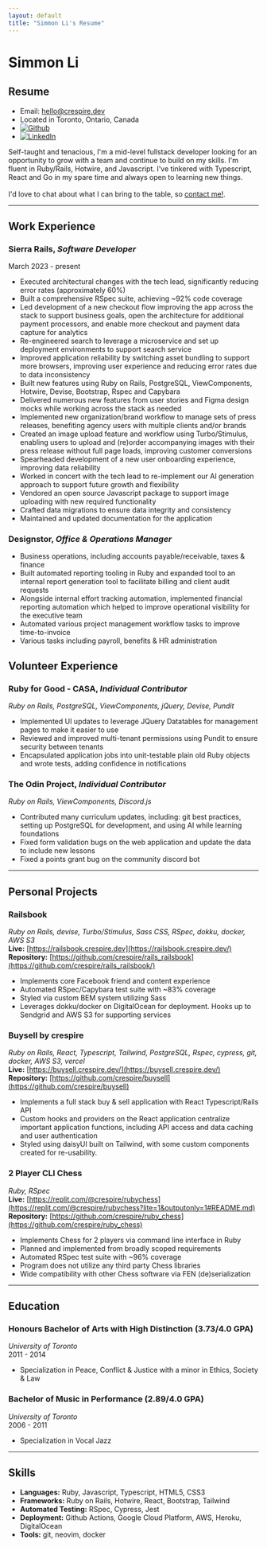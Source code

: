 ```yaml
---
layout: default
title: "Simmon Li's Resume"
---
```

# Simmon Li
## Resume
* Email: [hello@crespire.dev](mailto:hello@crespire.dev)
* Located in Toronto, Ontario, Canada
* [![Github](https://img.shields.io/badge/-crespire-000?style=flat-square&logo=github&logoColor=azure&color=181717)](https://github.com/crespire)
* [![LinkedIn](https://img.shields.io/badge/-Simmon_Li-000?style=flat-square&logo=linkedin&logoColor=azure&color=0A66C2)](https://www.linkedin.com/in/simmonli/)

Self-taught and tenacious, I'm a mid-level fullstack developer looking for an opportunity to grow with a team and continue to build on my skills. I'm fluent in Ruby/Rails, Hotwire, and Javascript. I've tinkered with Typescript, React and Go in my spare time and always open to learning new things.  
&nbsp;  
<span class="no-print">I'd love to chat about what I can bring to the table, so <a href="#contact-me" data-action="highlight#animate">contact me!</a>.</span>

---

## Work Experience
### Sierra Rails, _Software Developer_
March 2023 - present  
* Executed architectural changes with the tech lead, significantly reducing error rates (approximately 60%)
* Built a comprehensive RSpec suite, achieving ~92% code coverage
* Led development of a new checkout flow improving the app across the stack to support business goals, open the architecture for additional payment processors, and enable more checkout and payment data capture for analytics
* Re-engineered search to leverage a microservice and set up deployment environments to support search service
* Improved application reliability by switching asset bundling to support more browsers, improving user experience and reducing error rates due to data inconsistency
* Built new features using Ruby on Rails, PostgreSQL, ViewComponents, Hotwire, Devise, Bootstrap, Rspec and Capybara
* Delivered numerous new features from user stories and Figma design mocks while working across the stack as needed
* Implemented new organization/brand workflow to manage sets of press releases, benefiting agency users with multiple clients and/or brands
* Created an image upload feature and workflow using Turbo/Stimulus, enabling users to upload and (re)order accompanying images with their press release without full page loads, improving customer conversions
* Spearheaded development of a new user onboarding experience, improving data reliability
* Worked in concert with the tech lead to re-implement our AI generation approach to support future growth and flexibility
* Vendored an open source Javascript package to support image uploading with new required functionality
* Crafted data migrations to ensure data integrity and consistency
* Maintained and updated documentation for the application

### Designstor, _Office & Operations Manager_
* Business operations, including accounts payable/receivable, taxes & finance
* Built automated reporting tooling in Ruby and expanded tool to an internal report generation tool to facilitate billing and client audit requests
* Alongside internal effort tracking automation, implemented financial reporting automation which helped to improve operational visibility for the executive team
* Automated various project management workflow tasks to improve time-to-invoice
* Various tasks including payroll, benefits & HR administration

## Volunteer Experience
### Ruby for Good - CASA, _Individual Contributor_
_Ruby on Rails, PostgreSQL, ViewComponents, jQuery, Devise, Pundit_  
* Implemented UI updates to leverage JQuery Datatables for management pages to make it easier to use
* Reviewed and improved multi-tenant permissions using Pundit to ensure security between tenants
* Encapsulated application jobs into unit-testable plain old Ruby objects and wrote tests, adding confidence in notifications


### The Odin Project, _Individual Contributor_
_Ruby on Rails, ViewComponents, Discord.js_  
* Contributed many curriculum updates, including: git best practices, setting up PostgreSQL for development, and using AI while learning foundations
* Fixed form validation bugs on the web application and update the data to include new lessons
* Fixed a points grant bug on the community discord bot

---

## Personal Projects
### Railsbook
_Ruby on Rails, devise, Turbo/Stimulus, Sass CSS, RSpec, dokku, docker, AWS S3_  
**Live:** [https://railsbook.crespire.dev](https://railsbook.crespire.dev/)  
**Repository:** [https://github.com/crespire/rails_railsbook](https://github.com/crespire/rails_railsbook/)
* Implements core Facebook friend and content experience
* Automated RSpec/Capybara test suite with ~83% coverage
* Styled via custom BEM system utilizing Sass
* Leverages dokku/docker on DigitalOcean for deployment. Hooks up to Sendgrid and AWS S3 for supporting services

### Buysell by crespire
_Ruby on Rails, React, Typescript, Tailwind, PostgreSQL, Rspec, cypress, git, docker, AWS S3, vercel_  
**Live:** [https://buysell.crespire.dev/](https://buysell.crespire.dev/)  
**Repository:** [https://github.com/crespire/buysell](https://github.com/crespire/buysell)  
* Implements a full stack buy & sell application with React Typescript/Rails API
* Custom hooks and providers on the React application centralize important application functions, including API access and data caching and user authentication
* Styled using daisyUI built on Tailwind, with some custom components created for re-usability.

### 2 Player CLI Chess
_Ruby, RSpec_  
**Live:** [https://replit.com/@crespire/rubychess](https://replit.com/@crespire/rubychess?lite=1&outputonly=1#README.md)  
**Repository:** [https://github.com/crespire/ruby_chess](https://github.com/crespire/ruby_chess)
* Implements Chess for 2 players via command line interface in Ruby
* Planned and implemented from broadly scoped requirements
* Automated RSpec test suite with ~96% coverage
* Program does not utilize any third party Chess libraries
* Wide compatibility with other Chess software via FEN (de)serialization

---

## Education
### Honours Bachelor of Arts with High Distinction (3.73/4.0 GPA)
_University of Toronto_  
2011 - 2014
* Specialization in Peace, Conflict & Justice with a minor in Ethics, Society & Law

### Bachelor of Music in Performance (2.89/4.0 GPA)
_University of Toronto_  
2006 - 2011
* Specialization in Vocal Jazz

---

## Skills
* **Languages:** Ruby, Javascript, Typescript, HTML5, CSS3
* **Frameworks:** Ruby on Rails, Hotwire, React, Bootstrap, Tailwind
* **Automated Testing:** RSpec, Cypress, Jest
* **Deployment:** Github Actions, Google Cloud Platform, AWS, Heroku, DigitalOcean
* **Tools:** git, neovim, docker

